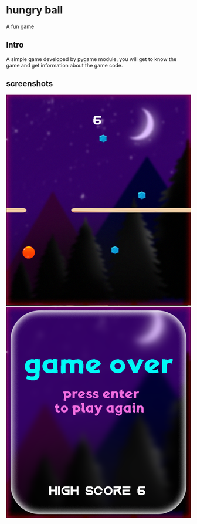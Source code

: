 # hungry ball

A fun game

## Intro 
A simple game developed by pygame module, you will get to know the game and get information about the game code.

## screenshots
![Screenshot 2023-10-08 182805.png](https://github.com/artatechh/hungry-ball/blob/73cd35d75bf00b4c89da07760ebd72afa68a230f/screenshots/Screenshot%202023-10-08%20182805.png)
![Screenshot 2023-10-08 182821.png](https://github.com/artatechh/hungry-ball/blob/62f062eda0d85cdf3c1af02232bcb2618e34fec7/screenshots/Screenshot%202023-10-08%20182821.png)
